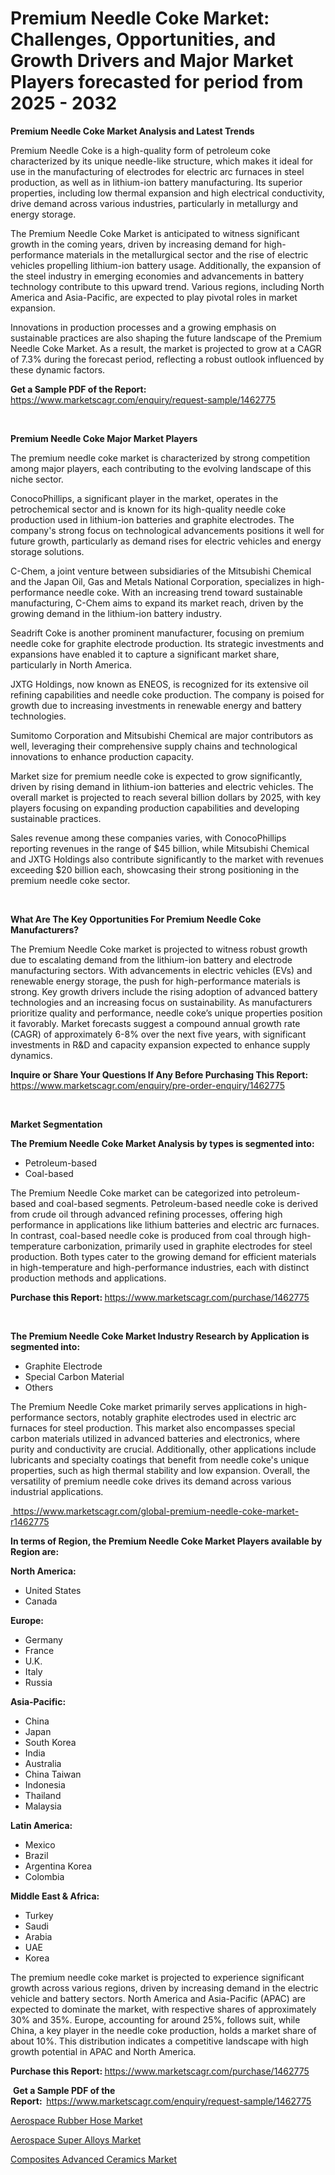 <p><h1>Premium Needle Coke Market: Challenges, Opportunities, and Growth Drivers and Major Market Players forecasted for period from 2025 - 2032</h1></p><p><strong>Premium Needle Coke Market Analysis and Latest Trends</strong></p>
<p><p>Premium Needle Coke is a high-quality form of petroleum coke characterized by its unique needle-like structure, which makes it ideal for use in the manufacturing of electrodes for electric arc furnaces in steel production, as well as in lithium-ion battery manufacturing. Its superior properties, including low thermal expansion and high electrical conductivity, drive demand across various industries, particularly in metallurgy and energy storage.</p><p>The Premium Needle Coke Market is anticipated to witness significant growth in the coming years, driven by increasing demand for high-performance materials in the metallurgical sector and the rise of electric vehicles propelling lithium-ion battery usage. Additionally, the expansion of the steel industry in emerging economies and advancements in battery technology contribute to this upward trend. Various regions, including North America and Asia-Pacific, are expected to play pivotal roles in market expansion. </p><p>Innovations in production processes and a growing emphasis on sustainable practices are also shaping the future landscape of the Premium Needle Coke Market. As a result, the market is projected to grow at a CAGR of 7.3% during the forecast period, reflecting a robust outlook influenced by these dynamic factors.</p></p>
<p><strong>Get a Sample PDF of the Report:&nbsp;</strong> <a href="https://www.marketscagr.com/enquiry/request-sample/1462775?utm_campaign=1869&utm_medium=2&utm_source=Github&utm_content=ia&utm_term=03042025&utm_id=premium-needle-coke">https://www.marketscagr.com/enquiry/request-sample/1462775</a></p>
<p>&nbsp;</p>
<p><strong>Premium Needle Coke Major Market Players</strong></p>
<p><p>The premium needle coke market is characterized by strong competition among major players, each contributing to the evolving landscape of this niche sector. </p><p>ConocoPhillips, a significant player in the market, operates in the petrochemical sector and is known for its high-quality needle coke production used in lithium-ion batteries and graphite electrodes. The company's strong focus on technological advancements positions it well for future growth, particularly as demand rises for electric vehicles and energy storage solutions.</p><p>C-Chem, a joint venture between subsidiaries of the Mitsubishi Chemical and the Japan Oil, Gas and Metals National Corporation, specializes in high-performance needle coke. With an increasing trend toward sustainable manufacturing, C-Chem aims to expand its market reach, driven by the growing demand in the lithium-ion battery industry.</p><p>Seadrift Coke is another prominent manufacturer, focusing on premium needle coke for graphite electrode production. Its strategic investments and expansions have enabled it to capture a significant market share, particularly in North America.</p><p>JXTG Holdings, now known as ENEOS, is recognized for its extensive oil refining capabilities and needle coke production. The company is poised for growth due to increasing investments in renewable energy and battery technologies.</p><p>Sumitomo Corporation and Mitsubishi Chemical are major contributors as well, leveraging their comprehensive supply chains and technological innovations to enhance production capacity.</p><p>Market size for premium needle coke is expected to grow significantly, driven by rising demand in lithium-ion batteries and electric vehicles. The overall market is projected to reach several billion dollars by 2025, with key players focusing on expanding production capabilities and developing sustainable practices.</p><p>Sales revenue among these companies varies, with ConocoPhillips reporting revenues in the range of $45 billion, while Mitsubishi Chemical and JXTG Holdings also contribute significantly to the market with revenues exceeding $20 billion each, showcasing their strong positioning in the premium needle coke sector.</p></p>
<p>&nbsp;</p>
<p><strong>What Are The Key Opportunities For Premium Needle Coke Manufacturers?</strong></p>
<p><p>The Premium Needle Coke market is projected to witness robust growth due to escalating demand from the lithium-ion battery and electrode manufacturing sectors. With advancements in electric vehicles (EVs) and renewable energy storage, the push for high-performance materials is strong. Key growth drivers include the rising adoption of advanced battery technologies and an increasing focus on sustainability. As manufacturers prioritize quality and performance, needle coke’s unique properties position it favorably. Market forecasts suggest a compound annual growth rate (CAGR) of approximately 6-8% over the next five years, with significant investments in R&D and capacity expansion expected to enhance supply dynamics.</p></p>
<p><strong>Inquire or Share Your Questions If Any Before Purchasing This Report:</strong> <a href="https://www.marketscagr.com/enquiry/pre-order-enquiry/1462775?utm_campaign=1869&utm_medium=2&utm_source=Github&utm_content=ia&utm_term=03042025&utm_id=premium-needle-coke">https://www.marketscagr.com/enquiry/pre-order-enquiry/1462775</a></p>
<p>&nbsp;</p>
<p><strong>Market Segmentation</strong></p>
<p><strong>The Premium Needle Coke Market Analysis by types is segmented into:</strong></p>
<p><ul><li>Petroleum-based</li><li>Coal-based</li></ul></p>
<p><p>The Premium Needle Coke market can be categorized into petroleum-based and coal-based segments. Petroleum-based needle coke is derived from crude oil through advanced refining processes, offering high performance in applications like lithium batteries and electric arc furnaces. In contrast, coal-based needle coke is produced from coal through high-temperature carbonization, primarily used in graphite electrodes for steel production. Both types cater to the growing demand for efficient materials in high-temperature and high-performance industries, each with distinct production methods and applications.</p></p>
<p><strong>Purchase this Report:&nbsp;</strong><a href="https://www.marketscagr.com/purchase/1462775?utm_campaign=1869&utm_medium=2&utm_source=Github&utm_content=ia&utm_term=03042025&utm_id=premium-needle-coke">https://www.marketscagr.com/purchase/1462775</a></p>
<p>&nbsp;</p>
<p><strong>The Premium Needle Coke Market Industry Research by Application is segmented into:</strong></p>
<p><ul><li>Graphite Electrode</li><li>Special Carbon Material</li><li>Others</li></ul></p>
<p><p>The Premium Needle Coke market primarily serves applications in high-performance sectors, notably graphite electrodes used in electric arc furnaces for steel production. This market also encompasses special carbon materials utilized in advanced batteries and electronics, where purity and conductivity are crucial. Additionally, other applications include lubricants and specialty coatings that benefit from needle coke's unique properties, such as high thermal stability and low expansion. Overall, the versatility of premium needle coke drives its demand across various industrial applications.</p></p>
<p><a href="https://www.marketscagr.com/global-premium-needle-coke-market-r1462775?utm_campaign=1869&utm_medium=2&utm_source=Github&utm_content=ia&utm_term=03042025&utm_id=premium-needle-coke">&nbsp;https://www.marketscagr.com/global-premium-needle-coke-market-r1462775</a></p>
<p><strong>In terms of Region, the Premium Needle Coke Market Players available by Region are:</strong></p>
<p>
    <p> <strong> North America: </strong>
        <ul>
            <li>United States</li>
            <li>Canada</li>
        </ul>
        </p> 
    <p> <strong> Europe: </strong>
        <ul>
            <li>Germany</li>
            <li>France</li>
            <li>U.K.</li>
            <li>Italy</li>
            <li>Russia</li>
        </ul>
        </p> 
    <p> <strong> Asia-Pacific: </strong>
        <ul>
            <li>China</li>
            <li>Japan</li>
            <li>South Korea</li>
            <li>India</li>
            <li>Australia</li>
            <li>China Taiwan</li>
            <li>Indonesia</li>
            <li>Thailand</li>
            <li>Malaysia</li>
        </ul>
        </p> 
    <p> <strong> Latin America: </strong>
        <ul>
            <li>Mexico</li>
            <li>Brazil</li>
            <li>Argentina Korea</li>
            <li>Colombia</li>
        </ul>
        </p> 
    <p> <strong> Middle East & Africa: </strong>
        <ul>
            <li>Turkey</li>
            <li>Saudi</li>
            <li>Arabia</li>
            <li>UAE</li>
            <li>Korea</li>
        </ul>
    </p>
    </p>
<p><p>The premium needle coke market is projected to experience significant growth across various regions, driven by increasing demand in the electric vehicle and battery sectors. North America and Asia-Pacific (APAC) are expected to dominate the market, with respective shares of approximately 30% and 35%. Europe, accounting for around 25%, follows suit, while China, a key player in the needle coke production, holds a market share of about 10%. This distribution indicates a competitive landscape with high growth potential in APAC and North America.</p></p>
<p><strong>Purchase this Report: </strong><a href="https://www.marketscagr.com/purchase/1462775?utm_campaign=1869&utm_medium=2&utm_source=Github&utm_content=ia&utm_term=03042025&utm_id=premium-needle-coke">https://www.marketscagr.com/purchase/1462775</a></p>
<p>&nbsp;<strong>Get a Sample PDF of the Report:&nbsp;&nbsp;</strong><a href="https://www.marketscagr.com/enquiry/request-sample/1462775?utm_campaign=1869&utm_medium=2&utm_source=Github&utm_content=ia&utm_term=03042025&utm_id=premium-needle-coke">https://www.marketscagr.com/enquiry/request-sample/1462775</a></p>
<p><strong></strong></p>
<p><p><a href="https://github.com/bhatttutty2p/Market-Research-Report-List-1/blob/main/aerospace-rubber-hose-market.md?utm_campaign=1869&utm_medium=2&utm_source=Github&utm_content=ia&utm_term=03042025&utm_id=premium-needle-coke">Aerospace Rubber Hose Market</a></p><p><a href="https://github.com/ekerswenzlb0/Market-Research-Report-List-1/blob/main/aerospace-super-alloys-market.md?utm_campaign=1869&utm_medium=2&utm_source=Github&utm_content=ia&utm_term=03042025&utm_id=premium-needle-coke">Aerospace Super Alloys Market</a></p><p><a href="https://github.com/CliffMedina6/Market-Research-Report-List-7/blob/main/composites-advanced-ceramics-market.md?utm_campaign=1869&utm_medium=2&utm_source=Github&utm_content=ia&utm_term=03042025&utm_id=premium-needle-coke">Composites Advanced Ceramics Market</a></p></p>
